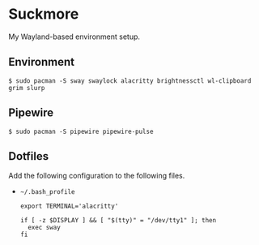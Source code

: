 # Suckmore

My Wayland-based environment setup.


## Environment

```
$ sudo pacman -S sway swaylock alacritty brightnessctl wl-clipboard grim slurp
```


## Pipewire

```
$ sudo pacman -S pipewire pipewire-pulse
```


## Dotfiles

Add the following configuration to the following files.

* `~/.bash_profile`
  ```
  export TERMINAL='alacritty'

  if [ -z $DISPLAY ] && [ "$(tty)" = "/dev/tty1" ]; then
    exec sway
  fi
  ```
